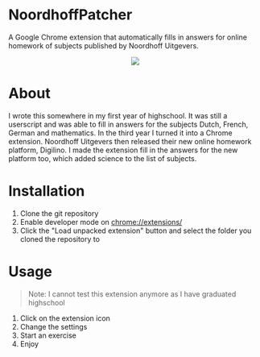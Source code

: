 # NoordhoffPatcher
A Google Chrome extension that automatically fills in answers for online homework of subjects published by Noordhoff Uitgevers.
<p align="center">
  <img src="https://i.imgur.com/tcUoEIl.png">
</p>

# About
I wrote this somewhere in my first year of highschool. It was still a userscript and was able to fill in answers for the subjects Dutch, French, German and mathematics. In the third year I turned it into a Chrome extension. Noordhoff Uitgevers then released their new online homework platform, Digilino. I made the extension fill in the answers for the new platform too, which added science to the list of subjects.

# Installation
1. Clone the git repository
2. Enable developer mode on [chrome://extensions/](chrome://extensions/)
3. Click the "Load unpacked extension" button and select the folder you cloned the repository to

# Usage
> Note: I cannot test this extension anymore as I have graduated highschool
1. Click on the extension icon
2. Change the settings
3. Start an exercise
4. Enjoy

